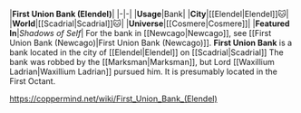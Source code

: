 |**First Union Bank (Elendel)**|
|-|-|
|**Usage**|Bank|
|**City**|[[Elendel\|Elendel]]🐱︎|
|**World**|[[Scadrial\|Scadrial]]🐱︎|
|**Universe**|[[Cosmere\|Cosmere]]|
|**Featured In**|*Shadows of Self*|
For the bank in [[Newcago\|Newcago]], see [[First Union Bank (Newcago)\|First Union Bank (Newcago)]].
**First Union Bank** is a bank located in the city of [[Elendel\|Elendel]] on [[Scadrial\|Scadrial]]
The bank was robbed by the [[Marksman\|Marksman]], but Lord [[Waxillium Ladrian\|Waxillium Ladrian]] pursued him.
It is presumably located in the First Octant.



https://coppermind.net/wiki/First_Union_Bank_(Elendel)